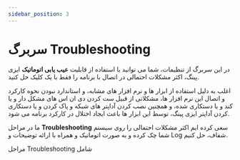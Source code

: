 ```yaml
---
sidebar_position: 3
---
```


# سربرگ Troubleshooting

در این سربرگ از تنظیمات، شما می توانید با استفاده از قابلیت **عیب یابی اتوماتیک** ایزی پینگ، اکثر مشکلات احتمالی در اتصال با برنامه را فقط با یک کلیک حل کنید.

اغلب به دلیل استفاده از ابزار ها و نرم افزار های مشابه، و استاندارد نبودن نحوه کارکرد و اتصال این نرم افزار ها، مشکلاتی از قبیل ست کردن دی ان اس های مشکل دار و یا کند و یا دستکاری شده، و همچنین نصب کردن آداپتر های شبکه و پاک کردن و یا دستکاری کردن آداپتر ایزی پینگ، توسط این ابزار ها باعث ایجاد اختلال در کارکرد برنامه می شود.

ما در مراحل **Troubleshooting** سعی کرده ایم اکثر مشکلات احتمالی را روی سیستم شما چک کرده و به صورت اتوماتیک و همراه با ارائه توضیحات و Log شفاف، حل کنیم. 

مراحل Troubleshooting شامل 
